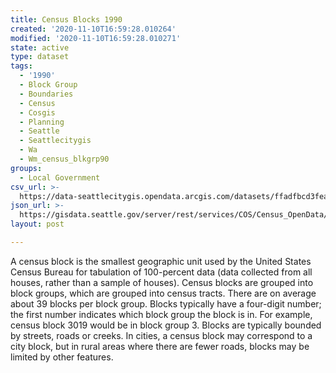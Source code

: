 ```yaml
---
title: Census Blocks 1990
created: '2020-11-10T16:59:28.010264'
modified: '2020-11-10T16:59:28.010271'
state: active
type: dataset
tags:
  - '1990'
  - Block Group
  - Boundaries
  - Census
  - Cosgis
  - Planning
  - Seattle
  - Seattlecitygis
  - Wa
  - Wm_census_blkgrp90
groups:
  - Local Government
csv_url: >-
  https://data-seattlecitygis.opendata.arcgis.com/datasets/ffadfbcd3fea4ce49ff611f1f8201840_11.csv?outSR=%7B%22latestWkid%22%3A2926%2C%22wkid%22%3A2926%7D
json_url: >-
  https://gisdata.seattle.gov/server/rest/services/COS/Census_OpenData/MapServer/11
layout: post

---
```

<div><span><div> A census block is the smallest geographic unit used by the 
United States Census Bureau for tabulation of 100-percent data (data 
collected from all houses, rather than a sample of houses). Census 
blocks are grouped into block groups, which are grouped into census 
tracts. There are on average about 39 blocks per block group. Blocks 
typically have a four-digit number; the first number indicates which 
block group the block is in. For example, census block 3019 would be in 
block group 3.
Blocks are typically bounded by streets, roads or creeks. In cities, a 
census block may correspond to a city block, but in rural areas where 
there are fewer roads, blocks may be limited by other features. </div></span></div>
